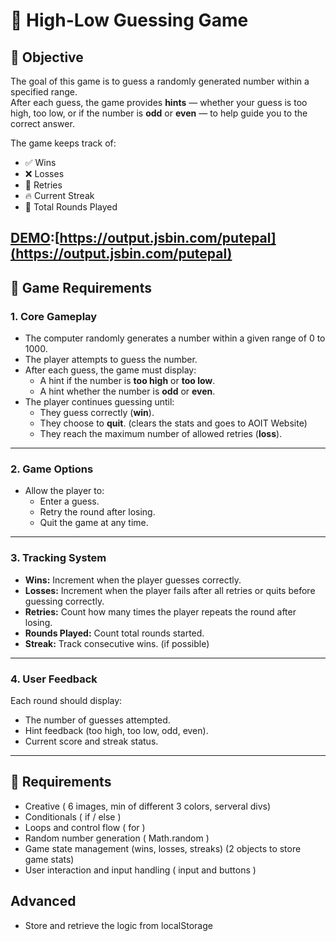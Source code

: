 # 🔢 High-Low Guessing Game

## 🎯 Objective
The goal of this game is to guess a randomly generated number within a specified range.  
After each guess, the game provides **hints** — whether your guess is too high, too low, or if the number is **odd** or **even** — to help guide you to the correct answer.  

The game keeps track of:
- ✅ Wins
- ❌ Losses
- 🔁 Retries
- 🔥 Current Streak
- 🔄 Total Rounds Played

[DEMO](https://output.jsbin.com/putepal):[https://output.jsbin.com/putepal](https://output.jsbin.com/putepal)
---

## 🧩 Game Requirements

### 1. **Core Gameplay**
- The computer randomly generates a number within a given range of 0 to 1000.
- The player attempts to guess the number.
- After each guess, the game must display:
  - A hint if the number is **too high** or **too low**.
  - A hint whether the number is **odd** or **even**.
- The player continues guessing until:
  - They guess correctly (**win**).
  - They choose to **quit**. (clears the stats and goes to AOIT Website)
  - They reach the maximum number of allowed retries (**loss**).

---

### 2. **Game Options**
- Allow the player to:
  - Enter a guess.
  - Retry the round after losing.
  - Quit the game at any time.

---

### 3. **Tracking System**
- **Wins:** Increment when the player guesses correctly.
- **Losses:** Increment when the player fails after all retries or quits before guessing correctly.
- **Retries:** Count how many times the player repeats the round after losing.
- **Rounds Played:** Count total rounds started.
- **Streak:** Track consecutive wins. (if possible)

---

### 4. **User Feedback**
Each round should display:
- The number of guesses attempted.
- Hint feedback (too high, too low, odd, even).
- Current score and streak status.

---

## 🧠 Requirements

- Creative ( 6 images, min of different 3 colors, serveral divs)
- Conditionals ( if / else )
- Loops and control flow ( for )
- Random number generation ( Math.random )
- Game state management (wins, losses, streaks) (2 objects to store game stats)
- User interaction and input handling ( input and buttons )


## Advanced

- Store and retrieve the logic from localStorage
